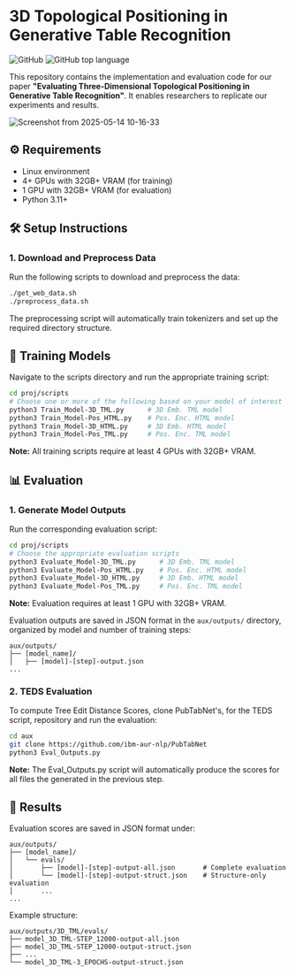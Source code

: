 # 3D Topological Positioning in Generative Table Recognition

![GitHub](https://img.shields.io/badge/license-MIT-blue) ![GitHub top language](https://img.shields.io/github/languages/top/joaopaulo7/3D-Positioning-in-Generative-Table-Recognition)

This repository contains the implementation and evaluation code for our paper **"Evaluating Three-Dimensional Topological Positioning in Generative Table Recognition"**. It enables researchers to replicate our experiments and results.

![Screenshot from 2025-05-14 10-16-33](https://github.com/user-attachments/assets/91511f71-004e-4e5b-97c6-4855e7e1d618)


## ⚙️ Requirements
- Linux environment
- 4+ GPUs with 32GB+ VRAM (for training)
- 1 GPU with 32GB+ VRAM (for evaluation)
- Python 3.11+

## 🛠️ Setup Instructions

### 1. Download and Preprocess Data
Run the following scripts to download and preprocess the data:

```bash
./get_web_data.sh
./preprocess_data.sh
```
The preprocessing script will automatically train tokenizers and set up the required directory structure.

## 🚀 Training Models

Navigate to the scripts directory and run the appropriate training script:

```bash
cd proj/scripts
# Choose one or more of the following based on your model of interest
python3 Train_Model-3D_TML.py      # 3D Emb. TML model
python3 Train_Model-Pos_HTML.py    # Pos. Enc. HTML model
python3 Train_Model-3D_HTML.py     # 3D Emb. HTML model
python3 Train_Model-Pos_TML.py     # Pos. Enc. TML model
```

**Note:** All training scripts require at least 4 GPUs with 32GB+ VRAM.

## 📊 Evaluation

### 1. Generate Model Outputs
Run the corresponding evaluation script:

```bash
cd proj/scripts
# Choose the appropriate evaluation scripts
python3 Evaluate_Model-3D_TML.py      # 3D Emb. TML model
python3 Evaluate_Model-Pos_HTML.py    # Pos. Enc. HTML model
python3 Evaluate_Model-3D_HTML.py     # 3D Emb. HTML model
python3 Evaluate_Model-Pos_TML.py     # Pos. Enc. TML model
```

**Note:** Evaluation requires at least 1 GPU with 32GB+ VRAM.

Evaluation outputs are saved in JSON format in the `aux/outputs/` directory, organized by model and number of training steps:
```
aux/outputs/
├── [model_name]/
│   ├── [model]-[step]-output.json 
...
```

### 2. TEDS Evaluation
To compute Tree Edit Distance Scores, clone PubTabNet's, for the TEDS script, repository and run the evaluation:

```bash
cd aux
git clone https://github.com/ibm-aur-nlp/PubTabNet
python3 Eval_Outputs.py
```
**Note:** The Eval_Outputs.py script will automatically produce the scores for all files the generated in the previous step.

## 📂 Results

Evaluation scores are saved in JSON format under:
```
aux/outputs/
├── [model_name]/
│   └── evals/
│       ├── [model]-[step]-output-all.json       # Complete evaluation
│       └── [model]-[step]-output-struct.json    # Structure-only evaluation
│       ...
...
```

Example structure:
```
aux/outputs/3D_TML/evals/
├── model_3D_TML-STEP_12000-output-all.json
├── model_3D_TML-STEP_12000-output-struct.json
├── ...
└── model_3D_TML-3_EPOCHS-output-struct.json
```
